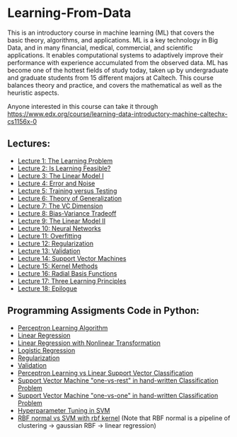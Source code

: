 # Learning-From-Data

This is an introductory course in machine learning (ML) that covers the basic theory, algorithms, and applications. 
ML is a key technology in Big Data, and in many financial, medical, commercial, and scientific applications. 
It enables computational systems to adaptively improve their performance with experience accumulated from the observed data. 
ML has become one of the hottest fields of study today, taken up by undergraduate and graduate students from 15 different majors at Caltech. 
This course balances theory and practice, and covers the mathematical as well as the heuristic aspects.

Anyone interested in this course can take it through https://www.edx.org/course/learning-data-introductory-machine-caltechx-cs1156x-0

## Lectures:
- [Lecture 1: The Learning Problem](https://github.com/quangddt/learning-from-data/blob/master/Slides/slides01shkene.pdf)  
- [Lecture 2: Is Learning Feasible?](https://github.com/quangddt/learning-from-data/blob/master/Slides/slides02.pdf)
- [Lecture 3: The Linear Model I](https://github.com/quangddt/learning-from-data/blob/master/Slides/slides03u3lrej.pdf)
- [Lecture 4: Error and Noise](https://github.com/quangddt/learning-from-data/blob/master/Slides/slides04.pdf)
- [Lecture 5: Training versus Testing](https://github.com/quangddt/learning-from-data/blob/master/Slides/slides0596trey.pdf)
- [Lecture 6: Theory of Generalization](https://github.com/quangddt/learning-from-data/blob/master/Slides/slides06wrioy7.pdf)
- [Lecture 7: The VC Dimension](https://github.com/quangddt/learning-from-data/blob/master/Slides/slides07teuwwi.pdf)
- [Lecture 8: Bias-Variance Tradeoff](https://github.com/quangddt/learning-from-data/blob/master/Slides/slides08hrehfe.pdf)
- [Lecture 9: The Linear Model II](https://github.com/quangddt/learning-from-data/blob/master/Slides/slides0965o43u.pdf)
- [Lecture 10: Neural Networks](https://github.com/quangddt/learning-from-data/blob/master/Slides/slides10eurrbe.pdf)
- [Lecture 11: Overfitting](https://github.com/quangddt/learning-from-data/blob/master/Slides/slides11wteryr.pdf)
- [Lecture 12: Regularization](https://github.com/quangddt/learning-from-data/blob/master/Slides/slides12o3fewu.pdf)
- [Lecture 13: Validation](https://github.com/quangddt/learning-from-data/blob/master/Slides/13.Validation.pdf)
- [Lecture 14: Support Vector Machines](https://github.com/quangddt/learning-from-data/blob/master/Slides/14.Support_Vector_Machine.pdf)
- [Lecture 15: Kernel Methods](https://github.com/quangddt/learning-from-data/blob/master/Slides/15.Kernel_Methods.pdf)
- [Lecture 16: Radial Basis Functions](https://github.com/quangddt/learning-from-data/blob/master/Slides/16.Radial_Basis_Functions.pdf)
- [Lecture 17: Three Learning Principles](https://github.com/quangddt/learning-from-data/blob/master/Slides/17.Three_Learning_Principles.pdf)
- [Lecture 18: Epilogue](https://github.com/quangddt/learning-from-data/blob/master/Slides/18.Epilogue.pdf)

## Programming Assigments Code in Python:
- [Perceptron Learning Algorithm](https://github.com/quangddt/learning-from-data/blob/master/HW/HW1_1.py)
- [Linear Regression](https://github.com/quangddt/learning-from-data/blob/master/HW/HW2_2.py)
- [Linear Regression with Nonlinear Transformation](https://github.com/quangddt/learning-from-data/blob/master/HW/HW2_3.py)
- [Logistic Regression](https://github.com/quangddt/learning-from-data/blob/master/HW/HW5_1.py)
- [Regularization](https://github.com/quangddt/learning-from-data/blob/master/HW/HW6_1.py)
- [Validation](https://github.com/quangddt/learning-from-data/blob/master/HW/HW7_1.py)
- [Perceptron Learning vs Linear Support Vector Classification](https://github.com/quangddt/learning-from-data/blob/master/HW/HW7_4.py)
- [Support Vector Machine "one-vs-rest" in hand-written Classification Problem](https://github.com/quangddt/learning-from-data/blob/master/HW/HW8_1.py)
- [Support Vector Machine "one-vs-one" in hand-written Classification Problem](https://github.com/quangddt/learning-from-data/blob/master/HW/HW8_2.py)
- [Hyperparameter Tuning in SVM](https://github.com/quangddt/learning-from-data/blob/master/HW/HW8_3.py)
- [RBF normal vs SVM with rbf kernel](https://github.com/quangddt/learning-from-data/blob/master/HW/Final_6.py)
  (Note that RBF normal is a pipeline of clustering -> gaussian RBF -> linear regression)
